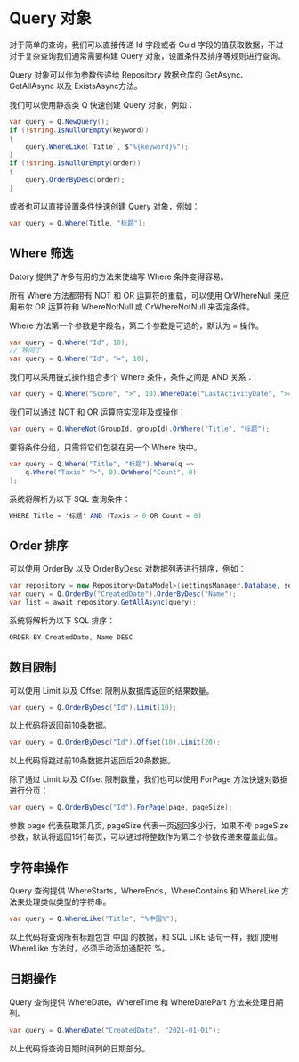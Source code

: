 # Query 对象

对于简单的查询，我们可以直接传递 Id 字段或者 Guid 字段的值获取数据，不过对于复杂查询我们通常需要构建 Query 对象，设置条件及排序等规则进行查询。

Query 对象可以作为参数传递给 Repository 数据仓库的 GetAsync、GetAllAsync 以及 ExistsAsync方法。

我们可以使用静态类 Q 快速创建 Query 对象，例如：

``` c#
var query = Q.NewQuery();
if (!string.IsNullOrEmpty(keyword))
{
    query.WhereLike(`Title`, $"%{keyword}%");
}
if (!string.IsNullOrEmpty(order))
{
    query.OrderByDesc(order);
}
```

或者也可以直接设置条件快速创建 Query 对象，例如：

``` c#
var query = Q.Where(Title, "标题");
```

## Where 筛选

Datory 提供了许多有用的方法来使编写 Where 条件变得容易。

所有 Where 方法都带有 NOT 和 OR 运算符的重载，可以使用 OrWhereNull 来应用布尔 OR 运算符和 WhereNotNull 或 OrWhereNotNull 来否定条件。

Where 方法第一个参数是字段名，第二个参数是可选的，默认为 = 操作。

``` c#
var query = Q.Where("Id", 10);
// 等同于
var query = Q.Where("Id", "=", 10);
```

我们可以采用链式操作组合多个 Where 条件，条件之间是 AND 关系：

``` c#
var query = Q.Where("Score", ">", 10).WhereDate("LastActivityDate", ">=", dateTime);
```

我们可以通过 NOT 和 OR 运算符实现非及或操作：

``` c#
var query = Q.WhereNot(GroupId, groupId).OrWhere("Title", "标题");
```

要将条件分组，只需将它们包装在另一个 Where 块中。

``` c#
var query = Q.Where("Title", "标题").Where(q =>
    q.Where("Taxis" ">", 0).OrWhere("Count", 0)
);
```

系统将解析为以下 SQL 查询条件：

``` c#
WHERE Title = '标题' AND (Taxis > 0 OR Count = 0)
```

## Order 排序

可以使用 OrderBy 以及 OrderByDesc 对数据列表进行排序，例如：

``` c#
var repository = new Repository<DataModel>(settingsManager.Database, settingsManager.Redis);
var query = Q.OrderBy("CreatedDate").OrderByDesc("Name");
var list = await repository.GetAllAsync(query);
```

系统将解析为以下 SQL 排序：

``` c#
ORDER BY CreatedDate, Name DESC
```

## 数目限制

可以使用 Limit 以及 Offset 限制从数据库返回的结果数量。

``` c#
var query = Q.OrderByDesc("Id").Limit(10);
```

以上代码将返回前10条数据。

``` c#
var query = Q.OrderByDesc("Id").Offset(10).Limit(20);
```

以上代码将跳过前10条数据并返回后20条数据。

除了通过 Limit 以及 Offset 限制数量，我们也可以使用 ForPage 方法快速对数据进行分页：

``` c#
var query = Q.OrderByDesc("Id").ForPage(page, pageSize);
```

参数 page 代表获取第几页, pageSize 代表一页返回多少行，如果不传 pageSize 参数，默认将返回15行每页，可以通过将整数作为第二个参数传递来覆盖此值。

## 字符串操作

Query 查询提供 WhereStarts，WhereEnds，WhereContains 和 WhereLike 方法来处理类似类型的字符串。

``` c#
var query = Q.WhereLike("Title", "%中国%");
```

以上代码将查询所有标题包含 中国 的数据，和 SQL LIKE 语句一样，我们使用 WhereLike 方法时，必须手动添加通配符 %。

## 日期操作

Query 查询提供 WhereDate，WhereTime 和 WhereDatePart 方法来处理日期列。

``` c#
var query = Q.WhereDate("CreatedDate", "2021-01-01");
```

以上代码将查询日期时间列的日期部分。